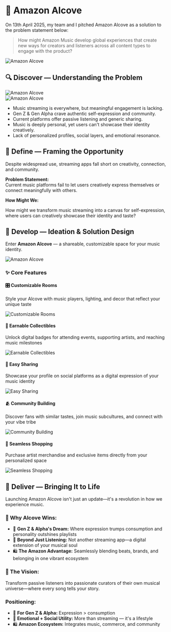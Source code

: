 # 🎵 Amazon Alcove

On 13th April 2025, my team and I pitched Amazon Alcove as a solution to the problem statement below:

> How might Amazon Music develop global experiences that create new ways for creators and listeners across all content types to engage with the product?

![Amazon Alcove](./img/alcove/alcove-img1.jpg)  

## 🔍 Discover — Understanding the Problem
![Amazon Alcove](./img/alcove/alcove-stat1.png)  
![Amazon Alcove](./img/alcove/alcove-stat2.png)  

* Music streaming is everywhere, but meaningful engagement is lacking.
* Gen Z & Gen Alpha crave authentic self-expression and community.
* Current platforms offer passive listening and generic sharing.
* Music is deeply personal, yet users can't showcase their identity creatively.
* Lack of personalized profiles, social layers, and emotional resonance.

## 📌 Define — Framing the Opportunity

Despite widespread use, streaming apps fall short on creativity, connection, and community.

**Problem Statement:**  
Current music platforms fail to let users creatively express themselves or connect meaningfully with others.

**How Might We:**  

How might we transform music streaming into a canvas for self-expression, where users can creatively showcase their identity and taste?

## 🎨 Develop — Ideation & Solution Design

Enter **Amazon Alcove** — a shareable, customizable space for your music identity.

![Amazon Alcove](./img/alcove/hero.png)  

### ✨ Core Features

<div class="feature-grid">

  <div class="feature-card">
    <h4>🎛️ Customizable Rooms</h4>
    <p>Style your Alcove with music players, lighting, and decor that reflect your unique taste</p>
    <img src="./img/alcove/stat-1.png" alt="Customizable Rooms" />
  </div>

  <div class="feature-card">
    <h4>🏅 Earnable Collectibles</h4>
    <p>Unlock digital badges for attending events, supporting artists, and reaching music milestones</p>
    <img src="./img/alcove/stat-2.png" alt="Earnable Collectibles" />
  </div>

  <div class="feature-card">
    <h4>🔗 Easy Sharing</h4>
    <p>Showcase your profile on social platforms as a digital expression of your music identity</p>
    <img src="./img/alcove/stat-3.png" alt="Easy Sharing" />
  </div>

  <div class="feature-card">
    <h4>🫂 Community Building</h4>
    <p>Discover fans with similar tastes, join music subcultures, and connect with your vibe tribe</p>
    <img src="./img/alcove/stat-4.png" alt="Community Building" />
  </div>

  <div class="feature-card">
    <h4>🛒 Seamless Shopping</h4>
    <p>Purchase artist merchandise and exclusive items directly from your personalized space</p>
    <img src="./img/alcove/stat-5.png" alt="Seamless Shopping" />
  </div>

</div>

## 🚀 Deliver — Bringing It to Life

Launching Amazon Alcove isn't just an update—it's a revolution in how we experience music.

### 💫 Why Alcove Wins:

* 🎯 **Gen Z & Alpha's Dream:** Where expression trumps consumption and personality outshines playlists
* 🧠 **Beyond Just Listening:** Not another streaming app—a digital extension of your musical soul
* 🛍️ **The Amazon Advantage:** Seamlessly blending beats, brands, and belonging in one vibrant ecosystem

### 🌟 The Vision:
Transform passive listeners into passionate curators of their own musical universe—where every song tells your story.

### Positioning:

* 🎯 **For Gen Z & Alpha:** Expression > consumption
* 🧠 **Emotional + Social Utility:** More than streaming — it's a lifestyle
* 🛍️ **Amazon Ecosystem:** Integrates music, commerce, and community
